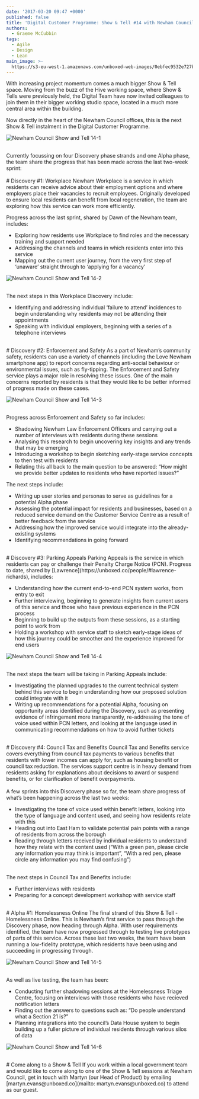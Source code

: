```yaml
---
date: '2017-03-20 09:47 +0000'
published: false
title: 'Digital Customer Programme: Show & Tell #14 with Newham Council'
authors:
  - Graeme McCubbin
tags:
  - Agile
  - Design
  - Lean
main_image: >-
  https://s3-eu-west-1.amazonaws.com/unboxed-web-images/0ebfec9532e727b3bf4bbfea61f4fc4c.jpg
---
```

With increasing project momentum comes a much bigger Show & Tell space. Moving from the buzz of the Hive working space, where Show & Tells were previously held, the Digital Team have now invited colleagues to join them in their bigger working studio space, located in a much more central area within the building.<br/>

Now directly in the heart of the Newham Council offices, this is the next Show & Tell instalment in the Digital Customer Programme.<br/>

![Newham Council Show and Tell 14-1](https://s3-eu-west-1.amazonaws.com/unboxed-web-images/64e5bbb51726183f3fbfa065571e1851.jpg)

<br/>
Currently focussing on four Discovery phase strands and one Alpha phase, the team share the progress that has been made across the last two-week sprint:<br/>

<br/>
# Discovery #1: Workplace
Newham Workplace is a service in which residents can receive advice about their employment options and where employers place their vacancies to recruit employees. Originally developed to ensure local residents can benefit from local regeneration, the team are exploring how this service can work more efficiently.<br/>

Progress across the last sprint, shared by Dawn of the Newham team, includes:<br/>

- Exploring how residents use Workplace to find roles and the necessary training and support needed
- Addressing the channels and teams in which residents enter into this service
- Mapping out the current user journey, from the very first step of ‘unaware’ straight through to ‘applying for a vacancy’

![Newham Council Show and Tell 14-2](https://s3-eu-west-1.amazonaws.com/unboxed-web-images/e6369615b386c73bb85f7425b1d843ed.jpg)

<br/>
The next steps in this Workplace Discovery include:<br/>

- Identifying and addressing individual ‘failure to attend’ incidences to begin understanding why residents may not be attending their appointments
- Speaking with individual employers, beginning with a series of a telephone interviews


<br/>
# Discovery #2: Enforcement and Safety
As a part of Newham’s community safety, residents can use a variety of channels (including the Love Newham smartphone app) to report concerns regarding anti-social behaviour or environmental issues, such as fly-tipping. The Enforcement and Safety service plays a major role in resolving these issues. One of the main concerns reported by residents is that they would like to be better informed of progress made on these cases.<br/>

![Newham Council Show and Tell 14-3](https://s3-eu-west-1.amazonaws.com/unboxed-web-images/0ebfec9532e727b3bf4bbfea61f4fc4c.jpg)

<br/>
Progress across Enforcement and Safety so far includes:<br/>
 
- Shadowing Newham Law Enforcement Officers and carrying out a number of interviews with residents during these sessions
- Analysing this research to begin uncovering key insights and any trends that may be emerging
- Introducing a workshop to begin sketching early-stage service concepts to then test with residents
- Relating this all back to the main question to be answered: “How might we provide better updates to residents who have reported issues?”

 
The next steps include:<br/>
 
- Writing up user stories and personas to serve as guidelines for a potential Alpha phase
- Assessing the potential impact for residents and businesses, based on a reduced service demand on the Customer Service Centre as a result of better feedback from the service
- Addressing how the improved service would integrate into the already-existing systems
- Identifying recommendations in going forward


<br/>
# Discovery #3: Parking Appeals
Parking Appeals is the service in which residents can pay or challenge their Penalty Charge Notice (PCN). Progress to date, shared by [Lawrence](https://unboxed.co/people/#lawrence-richards), includes:<br/>
 
- Understanding how the current end-to-end PCN system works, from entry to exit
- Further interviewing, beginning to generate insights from current users of this service and those who have previous experience in the PCN process
- Beginning to build up the outputs from these sessions, as a starting point to work from
- Holding a workshop with service staff to sketch early-stage ideas of how this journey could be smoother and the experience improved for end users

![Newham Council Show and Tell 14-4](https://s3-eu-west-1.amazonaws.com/unboxed-web-images/9389a1cfcde802ad7914608834995da4.jpg)

<br/>
The next steps the team will be taking in Parking Appeals include:<br/>
 
- Investigating the planned upgrades to the current technical system behind this service to begin understanding how our proposed solution could integrate with it
- Writing up recommendations for a potential Alpha, focusing on opportunity areas identified during the Discovery, such as presenting evidence of infringement more transparently, re-addressing the tone of voice used within PCN letters, and looking at the language used in communicating recommendations on how to avoid further tickets


<br/>
# Discovery #4: Council Tax and Benefits
Council Tax and Benefits service covers everything from council tax payments to various benefits that residents with lower incomes can apply for, such as housing benefit or council tax reduction. The services support centre is in heavy demand from residents asking for explanations about decisions to award or suspend benefits, or for clarification of benefit overpayments.<br/>

<br/>
A few sprints into this Discovery phase so far, the team share progress of what’s been happening across the last two weeks:<br/>
 
- Investigating the tone of voice used within benefit letters, looking into the type of language and content used, and seeing how residents relate with this
- Heading out into East Ham to validate potential pain points with a range of residents from across the borough
- Reading through letters received by individual residents to understand how they relate with the content used (“With a green pen, please circle any information you may think is important”, “With a red pen, please circle any information you may find confusing”)

<br/>
The next steps in Council Tax and Benefits include:<br/>
 
- Further interviews with residents
- Preparing for a concept development workshop with service staff


<br/>
# Alpha #1: Homelessness Online
The final strand of this Show & Tell - Homelessness Online. This is Newham’s first service to pass through the Discovery phase, now heading through Alpha. With user requirements identified, the team have now progressed through to testing live prototypes of parts of this service. Across these last two weeks, the team have been running a low-fidelity prototype, which residents have been using and succeeding in progressing through.<br/>

![Newham Council Show and Tell 14-5](https://s3-eu-west-1.amazonaws.com/unboxed-web-images/9ad4e92155712294b8a7c9fe49bc04db.jpg)

<br/>
As well as live testing, the team has been:<br/>

- Conducting further shadowing sessions at the Homelessness Triage Centre, focusing on interviews with those residents who have recieved notification letters
- Finding out the answers to questions such as: “Do people understand what a Section 21 is?”
- Planning integrations into the council’s Data House system to begin building up a fuller picture of individual residents through various silos of data

![Newham Council Show and Tell 14-6](https://s3-eu-west-1.amazonaws.com/unboxed-web-images/5bfd1b0d679b60b7dd17b6b8a697464f.jpg)


<br/>
# Come along to a Show & Tell
If you work within a local government team and would like to come along to one of the Show & Tell sessions at Newham Council, get in touch with Martyn (our Head of Product) by emailing [martyn.evans@unboxed.co](mailto: martyn.evans@unboxed.co) to attend as our guest.
